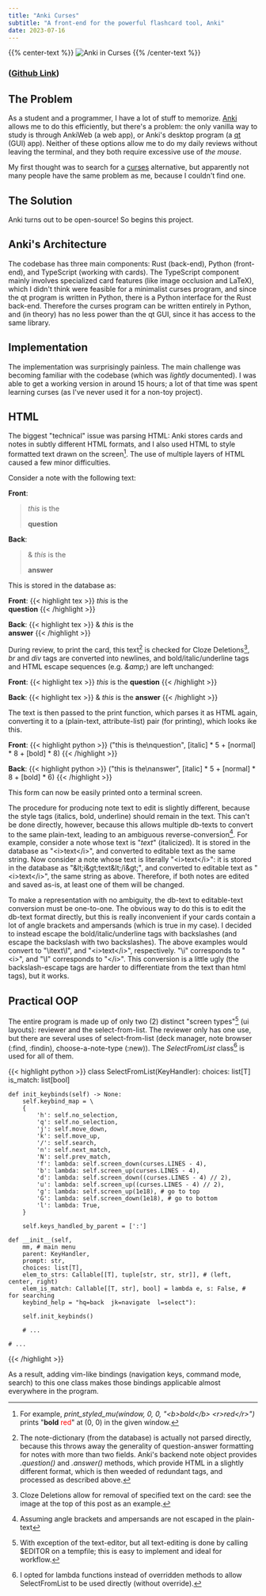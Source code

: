 ```yaml
---
title: "Anki Curses"
subtitle: "A front-end for the powerful flashcard tool, Anki"
date: 2023-07-16
---
```


{{% center-text %}}
<img src="/images/anki-curses.jpg" alt="Anki in Curses"/>
{{% /center-text %}}

### ([Github Link](https://github.com/lucasscharenbroch/anki-curses))

## The Problem

As a student and a programmer, I have a lot of stuff to memorize. [Anki](https://apps.ankiweb.net/) allows me to do this efficiently, but there's a problem: the only vanilla way to study is through AnkiWeb (a web app), or Anki's desktop program (a [qt](https://www.qt.io/) (GUI) app). Neither of these options allow me to do my daily reviews without leaving the terminal, and they both require excessive use of *the mouse*.

My first thought was to search for a [curses](https://en.wikipedia.org/wiki/Curses_(programming_library)) alternative, but apparently not many people have the same problem as me, because I couldn't find one.

## The Solution

Anki turns out to be open-source! So begins this project.

## Anki's Architecture

The codebase has three main components: Rust (back-end), Python (front-end), and TypeScript (working with cards). The TypeScript component mainly involves specialized card features (like image occlusion and LaTeX), which I didn't think were feasible for a minimalist curses program, and since the qt program is written in Python, there is a Python interface for the Rust back-end. Therefore the curses program can be written entirely in Python, and (in theory) has no less power than the qt GUI, since it has access to the same library.

## Implementation

The implementation was surprisingly painless. The main challenge was becoming familiar with the codebase (which was *lightly* documented). I was able to get a working version in around 15 hours; a lot of that time was spent learning curses (as I've never used it for a non-toy project).

## HTML

The biggest "technical" issue was parsing HTML: Anki stores cards and notes in subtly different HTML formats, and I also used HTML to style formatted text drawn on the screen[^attr-ex]. The use of multiple layers of HTML caused a few minor difficulties.

[^attr-ex]: For example, *print_styled_mu(window, 0, 0, "&lt;b&gt;bold&lt;/b&gt; &lt;r&gt;red&lt;/r&gt;")* prints "**bold** <span style="color:red">red</span>" at (0, 0) in the given window.

Consider a note with the following text:

**Front**:
><i>this</i> is the
>
><b>question</b>

**Back**:
>&amp; <i>this</i> is the
>
><b>answer</b>

This is stored in the database as:

**Front**:
{{< highlight tex >}}
<i>this</i> is the<br><b>question</b>
{{< /highlight >}}

**Back**:
{{< highlight tex >}}
&amp; <i>this</i> is the<br><b>answer</b>
{{< /highlight >}}

During review, to print the card, this text[^q-a] is checked for Cloze Deletions[^cloze], *br* and *div* tags are converted into newlines, and bold/italic/underline tags and HTML escape sequences (e.g. *&amp;amp;*) are left unchanged:

[^q-a]: The note-dictionary (from the database) is actually not parsed directly, because this throws away the generality of question-answer formatting for notes with more than two fields. Anki's backend note object provides *.question()* and *.answer()* methods, which provide HTML in a slightly different format, which is then weeded of redundant tags, and processed as described above.
[^cloze]: Cloze Deletions allow for removal of specified text on the card: see the image at the top of this post as an example.

**Front**:
{{< highlight tex >}}
<i>this</i> is the
<b>question</b>
{{< /highlight >}}

**Back**:
{{< highlight tex >}}
&amp; <i>this</i> is the
<b>answer</b>
{{< /highlight >}}

The text is then passed to the print function, which parses it as HTML again, converting it to a (plain-text, attribute-list) pair (for printing), which looks ike this.


**Front**:
{{< highlight python >}}
("this is the\nquestion", [italic] * 5 + [normal] * 8 + [bold] * 8)
{{< /highlight >}}

**Back**:
{{< highlight python >}}
("this is the\nanswer", [italic] * 5 + [normal] * 8 + [bold] * 6)
{{< /highlight >}}

This form can now be easily printed onto a terminal screen.

The procedure for producing note text to edit is slightly different, because the style tags (italics, bold, underline) should remain in the text. This can't be done directly, however, because this allows multiple db-texts to convert to the same plain-text, leading to an ambiguous reverse-conversion[^asm]. For example, consider a note whose text is "*text*" (italicized). It is stored in the database as "&lt;i&gt;text&lt;/i&gt;", and converted to editable text as the same string. Now consider a note whose text is literally "&lt;i&gt;text&lt;/i&gt;": it is stored in the database as "&amp;lt;i&amp;gt;text&amp;lt;/i&amp;gt;", and converted to editable text as "&lt;i&gt;text&lt;/i&gt;", the same string as above. Therefore, if both notes are edited and saved as-is, at least one of them will be changed.

[^asm]: Assuming angle brackets and ampersands are not escaped in the plain-text

To make a representation with no ambiguity, the db-text to editable-text conversion must be one-to-one. The obvious way to do this is to edit the db-text format directly, but this is really inconvenient if your cards contain a lot of angle brackets and ampersands (which is true in my case). I decided to instead escape the bold/italic/underline tags with backslashes (and escape the backslash with two backslashes). The above examples would convert to "\itext\I", and "&lt;i&gt;text&lt;/i&gt;", respectively. "\i" corresponds to "&lt;i&gt;", and "\I" corresponds to "&lt;/i&gt;". This conversion is a little ugly (the backslash-escape tags are harder to differentiate from the text than html tags), but it works.

## Practical OOP

The entire program is made up of only two (2) distinct "screen types"[^editor] (ui layouts): reviewer and the select-from-list. The reviewer only has one use, but there are several uses of select-from-list (deck manager, note browser (:find, :findin), choose-a-note-type (:new)). The *SelectFromList* class[^lambda] is used for all of them.

[^editor]: With exception of the text-editor, but all text-editing is done by calling $EDITOR on a tempfile; this is easy to implement and ideal for workflow.

[^lambda]: I opted for lambda functions instead of overridden methods to allow SelectFromList to be used directly (without override).

{{< highlight python >}}
class SelectFromList(KeyHandler):
    choices: list[T]
    is_match: list[bool]

    def init_keybinds(self) -> None:
        self.keybind_map = \
        {
            'h': self.no_selection,
            'q': self.no_selection,
            'j': self.move_down,
            'k': self.move_up,
            '/': self.search,
            'n': self.next_match,
            'N': self.prev_match,
            'f': lambda: self.screen_down(curses.LINES - 4),
            'b': lambda: self.screen_up(curses.LINES - 4),
            'd': lambda: self.screen_down((curses.LINES - 4) // 2),
            'u': lambda: self.screen_up((curses.LINES - 4) // 2),
            'g': lambda: self.screen_up(1e18), # go to top
            'G': lambda: self.screen_down(1e18), # go to bottom
            'l': lambda: True,
        }

        self.keys_handled_by_parent = [':']

    def __init__(self,
        mm, # main menu
        parent: KeyHandler,
        prompt: str,
        choices: list[T],
        elem_to_strs: Callable[[T], tuple[str, str, str]], # (left, center, right)
        elem_is_match: Callable[[T, str], bool] = lambda e, s: False, # for searching
        keybind_help = "hq=back  jk=navigate  l=select"):

        self.init_keybinds()

        # ...

    # ...
{{< /highlight >}}

As a result, adding vim-like bindings (navigation keys, command mode, search) to this one class makes those bindings applicable almost everywhere in the program.
